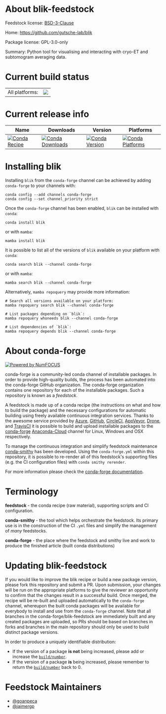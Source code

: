 About blik-feedstock
====================

Feedstock license: [BSD-3-Clause](https://github.com/conda-forge/blik-feedstock/blob/main/LICENSE.txt)

Home: https://github.com/gutsche-lab/blik

Package license: GPL-3.0-only

Summary: Python tool for visualising and interacting with cryo-ET and subtomogram averaging data.

Current build status
====================


<table><tr><td>All platforms:</td>
    <td>
      <a href="https://dev.azure.com/conda-forge/feedstock-builds/_build/latest?definitionId=16662&branchName=main">
        <img src="https://dev.azure.com/conda-forge/feedstock-builds/_apis/build/status/blik-feedstock?branchName=main">
      </a>
    </td>
  </tr>
</table>

Current release info
====================

| Name | Downloads | Version | Platforms |
| --- | --- | --- | --- |
| [![Conda Recipe](https://img.shields.io/badge/recipe-blik-green.svg)](https://anaconda.org/conda-forge/blik) | [![Conda Downloads](https://img.shields.io/conda/dn/conda-forge/blik.svg)](https://anaconda.org/conda-forge/blik) | [![Conda Version](https://img.shields.io/conda/vn/conda-forge/blik.svg)](https://anaconda.org/conda-forge/blik) | [![Conda Platforms](https://img.shields.io/conda/pn/conda-forge/blik.svg)](https://anaconda.org/conda-forge/blik) |

Installing blik
===============

Installing `blik` from the `conda-forge` channel can be achieved by adding `conda-forge` to your channels with:

```
conda config --add channels conda-forge
conda config --set channel_priority strict
```

Once the `conda-forge` channel has been enabled, `blik` can be installed with `conda`:

```
conda install blik
```

or with `mamba`:

```
mamba install blik
```

It is possible to list all of the versions of `blik` available on your platform with `conda`:

```
conda search blik --channel conda-forge
```

or with `mamba`:

```
mamba search blik --channel conda-forge
```

Alternatively, `mamba repoquery` may provide more information:

```
# Search all versions available on your platform:
mamba repoquery search blik --channel conda-forge

# List packages depending on `blik`:
mamba repoquery whoneeds blik --channel conda-forge

# List dependencies of `blik`:
mamba repoquery depends blik --channel conda-forge
```


About conda-forge
=================

[![Powered by
NumFOCUS](https://img.shields.io/badge/powered%20by-NumFOCUS-orange.svg?style=flat&colorA=E1523D&colorB=007D8A)](https://numfocus.org)

conda-forge is a community-led conda channel of installable packages.
In order to provide high-quality builds, the process has been automated into the
conda-forge GitHub organization. The conda-forge organization contains one repository
for each of the installable packages. Such a repository is known as a *feedstock*.

A feedstock is made up of a conda recipe (the instructions on what and how to build
the package) and the necessary configurations for automatic building using freely
available continuous integration services. Thanks to the awesome service provided by
[Azure](https://azure.microsoft.com/en-us/services/devops/), [GitHub](https://github.com/),
[CircleCI](https://circleci.com/), [AppVeyor](https://www.appveyor.com/),
[Drone](https://cloud.drone.io/welcome), and [TravisCI](https://travis-ci.com/)
it is possible to build and upload installable packages to the
[conda-forge](https://anaconda.org/conda-forge) [Anaconda-Cloud](https://anaconda.org/)
channel for Linux, Windows and OSX respectively.

To manage the continuous integration and simplify feedstock maintenance
[conda-smithy](https://github.com/conda-forge/conda-smithy) has been developed.
Using the ``conda-forge.yml`` within this repository, it is possible to re-render all of
this feedstock's supporting files (e.g. the CI configuration files) with ``conda smithy rerender``.

For more information please check the [conda-forge documentation](https://conda-forge.org/docs/).

Terminology
===========

**feedstock** - the conda recipe (raw material), supporting scripts and CI configuration.

**conda-smithy** - the tool which helps orchestrate the feedstock.
                   Its primary use is in the construction of the CI ``.yml`` files
                   and simplify the management of *many* feedstocks.

**conda-forge** - the place where the feedstock and smithy live and work to
                  produce the finished article (built conda distributions)


Updating blik-feedstock
=======================

If you would like to improve the blik recipe or build a new
package version, please fork this repository and submit a PR. Upon submission,
your changes will be run on the appropriate platforms to give the reviewer an
opportunity to confirm that the changes result in a successful build. Once
merged, the recipe will be re-built and uploaded automatically to the
`conda-forge` channel, whereupon the built conda packages will be available for
everybody to install and use from the `conda-forge` channel.
Note that all branches in the conda-forge/blik-feedstock are
immediately built and any created packages are uploaded, so PRs should be based
on branches in forks and branches in the main repository should only be used to
build distinct package versions.

In order to produce a uniquely identifiable distribution:
 * If the version of a package **is not** being increased, please add or increase
   the [``build/number``](https://docs.conda.io/projects/conda-build/en/latest/resources/define-metadata.html#build-number-and-string).
 * If the version of a package **is** being increased, please remember to return
   the [``build/number``](https://docs.conda.io/projects/conda-build/en/latest/resources/define-metadata.html#build-number-and-string)
   back to 0.

Feedstock Maintainers
=====================

* [@goanpeca](https://github.com/goanpeca/)
* [@jaimergp](https://github.com/jaimergp/)

